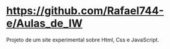 # https://github.com/Rafael744-e/Aulas_de_IW
Projeto de um site experimental sobre Html, Css e JavaScript.
